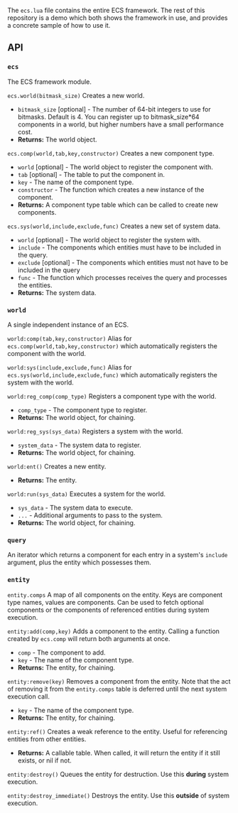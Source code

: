 The `ecs.lua` file contains the entire ECS framework. The rest of this repository is a demo which both shows the framework in use, and provides a concrete sample of how to use it.

## API
### `ecs`
The ECS framework module.

`ecs.world(bitmask_size)` Creates a new world.
- `bitmask_size` [optional] - The number of 64-bit integers to use for bitmasks. Default is 4. You can register up to bitmask_size*64 components in a world, but higher numbers have a small performance cost.
- **Returns:** The world object.

`ecs.comp(world,tab,key,constructor)` Creates a new component type.
- `world` [optional] - The world object to register the component with.
- `tab` [optional] - The table to put the component in.
- `key` - The name of the component type.
- `constructor` - The function which creates a new instance of the component.
- **Returns:** A component type table which can be called to create new components.

`ecs.sys(world,include,exclude,func)` Creates a new set of system data.
- `world` [optional] - The world object to register the system with.
- `include` - The components which entities must have to be included in the query.
- `exclude` [optional] - The components which entities must not have to be included in the query
- `func` - The function which processes receives the query and processes the entities.
- **Returns:** The system data.

### `world`
A single independent instance of an ECS.

`world:comp(tab,key,constructor)` Alias for `ecs.comp(world,tab,key,constructor)` which automatically registers the component with the world.

`world:sys(include,exclude,func)` Alias for `ecs.sys(world,include,exclude,func)` which automatically registers the system with the world.

`world:reg_comp(comp_type)` Registers a component type with the world.
- `comp_type` - The component type to register.
- **Returns:** The world object, for chaining.

`world:reg_sys(sys_data)` Registers a system with the world.
- `system_data` - The system data to register.
- **Returns:** The world object, for chaining.

`world:ent()` Creates a new entity.
- **Returns:** The entity.

`world:run(sys_data)` Executes a system for the world.
- `sys_data` - The system data to execute.
- `...` - Additional arguments to pass to the system.
- **Returns:** The world object, for chaining.

### `query`
An iterator which returns a component for each entry in a system's `include` argument, plus the entity which possesses them.

### `entity`
`entity.comps` A map of all components on the entity. Keys are component type names, values are components. Can be used to fetch optional components or the components of referenced entities during system execution.

`entity:add(comp,key)` Adds a component to the entity. Calling a function created by `ecs.comp` will return both arguments at once.
- `comp` - The component to add.
- `key` - The name of the component type.
- **Returns:** The entity, for chaining.

`entity:remove(key)` Removes a component from the entity. Note that the act of removing it from the `entity.comps` table is deferred until the next system execution call.
- `key` - The name of the component type.
- **Returns:** The entity, for chaining.

`entity:ref()` Creates a weak reference to the entity. Useful for referencing entities from other entities.
- **Returns:** A callable table. When called, it will return the entity if it still exists, or nil if not.

`entity:destroy()` Queues the entity for destruction. Use this **during** system execution.

`entity:destroy_immediate()` Destroys the entity. Use this **outside** of system execution.
